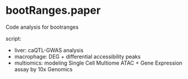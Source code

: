 # bootRanges.paper
Code analysis for bootranges

script: 
* liver: caQTL-GWAS analysis
* macrophage: DEG + differential accessibility peaks
* multiomics: modeling Single Cell Multiome ATAC + Gene Expression assay by 10x Genomics

